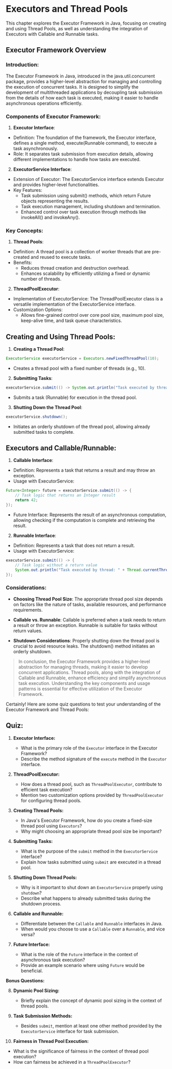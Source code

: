 # Executors and Thread Pools
This chapter explores the Executor Framework in Java, focusing on creating and using Thread Pools, as well as understanding the integration of Executors with Callable and Runnable tasks.

## Executor Framework Overview
### Introduction:
The Executor Framework in Java, introduced in the java.util.concurrent package, provides a higher-level abstraction for managing and controlling the execution of concurrent tasks. 
It is designed to simplify the development of multithreaded applications by decoupling task submission from the details of how each task is executed, making it easier to handle asynchronous operations efficiently.

### Components of Executor Framework:
1. **Executor Interface**:
  - Definition: The foundation of the framework, the Executor interface, defines a single method, execute(Runnable command), to execute a task asynchronously.
  - Role: It separates task submission from execution details, allowing different implementations to handle how tasks are executed.

2. **ExecutorService Interface**:
  - Extension of Executor: The ExecutorService interface extends Executor and provides higher-level functionalities.
  - Key Features:
    - Task submission using submit() methods, which return Future objects representing the results.
    - Task execution management, including shutdown and termination.
    - Enhanced control over task execution through methods like invokeAll() and invokeAny().

### Key Concepts:
1. **Thread Pools**:
  - Definition: A thread pool is a collection of worker threads that are pre-created and reused to execute tasks.
  - Benefits:
    - Reduces thread creation and destruction overhead.
    - Enhances scalability by efficiently utilizing a fixed or dynamic number of threads.
2. **ThreadPoolExecutor**:
  - Implementation of ExecutorService: The ThreadPoolExecutor class is a versatile implementation of the ExecutorService interface.
  - Customization Options:
    - Allows fine-grained control over core pool size, maximum pool size, keep-alive time, and task queue characteristics.

## Creating and Using Thread Pools:
1. **Creating a Thread Pool**:
  ```java
  ExecutorService executorService = Executors.newFixedThreadPool(10);
  ```
  - Creates a thread pool with a fixed number of threads (e.g., 10).

2. **Submitting Tasks**:
  ```java
  executorService.submit(() -> System.out.println("Task executed by thread: " + Thread.currentThread().getName()));
  ```
  - Submits a task (Runnable) for execution in the thread pool.

3. **Shutting Down the Thread Pool**:
  ```java
  executorService.shutdown();
  ```
  - Initiates an orderly shutdown of the thread pool, allowing already submitted tasks to complete.

## Executors and Callable/Runnable:
1. **Callable Interface**:
  - Definition: Represents a task that returns a result and may throw an exception.
  - Usage with ExecutorService:
  ```java
  Future<Integer> future = executorService.submit(() -> {
      // Task logic that returns an Integer result
      return 42;
  });
  ```
  - Future Interface: Represents the result of an asynchronous computation, allowing checking if the computation is complete and retrieving the result.

2. **Runnable Interface**:
  - Definition: Represents a task that does not return a result.
  - Usage with ExecutorService:
  ```java
  executorService.submit(() -> {
      // Task logic without a return value
      System.out.println("Task executed by thread: " + Thread.currentThread().getName());
  });
  ```

### Considerations:
* **Choosing Thread Pool Size**: The appropriate thread pool size depends on factors like the nature of tasks, available resources, and performance requirements.

* **Callable vs. Runnable**: Callable is preferred when a task needs to return a result or throw an exception. Runnable is suitable for tasks without return values.

* **Shutdown Considerations**: Properly shutting down the thread pool is crucial to avoid resource leaks. The shutdown() method initiates an orderly shutdown.

> In conclusion, the Executor Framework provides a higher-level abstraction for managing threads, making it easier to develop concurrent applications.
> Thread pools, along with the integration of Callable and Runnable, enhance efficiency and simplify asynchronous task execution.
> Understanding the key components and usage patterns is essential for effective utilization of the Executor Framework.
>

Certainly! Here are some quiz questions to test your understanding of the Executor Framework and Thread Pools:

## Quiz:

1.  **Executor Interface:**
    
    *   What is the primary role of the `Executor` interface in the Executor Framework?
    *   Describe the method signature of the `execute` method in the `Executor` interface.
2.  **ThreadPoolExecutor:**
    
    *   How does a thread pool, such as `ThreadPoolExecutor`, contribute to efficient task execution?
    *   Mention two customization options provided by `ThreadPoolExecutor` for configuring thread pools.
3.  **Creating Thread Pools:**
    
    *   In Java's Executor Framework, how do you create a fixed-size thread pool using `Executors`?
    *   Why might choosing an appropriate thread pool size be important?
4.  **Submitting Tasks:**
    
    *   What is the purpose of the `submit` method in the `ExecutorService` interface?
    *   Explain how tasks submitted using `submit` are executed in a thread pool.
5.  **Shutting Down Thread Pools:**
    
    *   Why is it important to shut down an `ExecutorService` properly using `shutdown`?
    *   Describe what happens to already submitted tasks during the shutdown process.
6.  **Callable and Runnable:**
    
    *   Differentiate between the `Callable` and `Runnable` interfaces in Java.
    *   When would you choose to use a `Callable` over a `Runnable`, and vice versa?
7.  **Future Interface:**
    
    *   What is the role of the `Future` interface in the context of asynchronous task execution?
    *   Provide an example scenario where using `Future` would be beneficial.

**Bonus Questions:**

8.  **Dynamic Pool Sizing:**
    
    *   Briefly explain the concept of dynamic pool sizing in the context of thread pools.
9.  **Task Submission Methods:**
    
    *   Besides `submit`, mention at least one other method provided by the `ExecutorService` interface for task submission.
10.  **Fairness in Thread Pool Execution:**
    

*   What is the significance of fairness in the context of thread pool execution?
*   How can fairness be achieved in a `ThreadPoolExecutor`?

